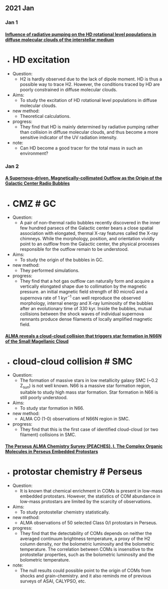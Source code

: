 ## 2021 Jan
### Jan 1
#### [Influence of radiative pumping on the HD rotational level populations in diffuse molecular clouds of the interstellar medium](https://arxiv.org/abs/2101.09342)
- # HD excitation
- Question: 
	- H2 is hardly observed due to the lack of dipole moment. HD is thus a possible way to trace H2. However, the conditions traced by HD are poorly constrained in diffuse molecular clouds.
- Aims: 
	- To study the excitation of HD rotational level populations in diffuse molecular clouds.
- new method: 
	- Theoretical calculations.
- progress: 
	- They find that HD is mainly determined by radiative pumping rather than collision in diffuse molecular clouds, and thus become a more sensitive indicator of the UV radiation intensity. 
- note:
	- Can HD become a good tracer for the total mass in such an environment? 


### Jan 2
#### [A Supernova-driven, Magnetically-collimated Outflow as the Origin of the Galactic Center Radio Bubbles](https://arxiv.org/abs/2101.10741)
-	# CMZ # GC
- Question: 
	- A pair of non-thermal radio bubbles recently discovered in the inner few hundred parsecs of the Galactic center bears a close spatial association with elongated, thermal X-ray features called the X-ray chimneys. While the morphology, position, and orientation vividly point to an outflow from the Galactic center, the physical processes responsible for the outflow remain to be understood.
- Aims: 
	- To study the origin of the bubbles in GC.
- new method: 
	- They performed simulations.
- progress: 
	- They find that a hot gas outflow can naturally form and acquire a vertically elongated shape due to collimation by the magnetic pressure. an initial magnetic field strength of 80 microG and a supernova rate of 1 kyr<sup>−1</sup> can well reproduce the observed morphology, internal energy and X-ray luminosity of the bubbles after an evolutionary time of 330 kyr. Inside the bubbles, mutual collisions between the shock waves of individual supernova remnants produce dense filaments of locally amplified magnetic field. 

#### [ALMA reveals a cloud-cloud collision that triggers star formation in N66N of the Small Magellanic Cloud](https://arxiv.org/abs/2101.10711)
-	# cloud-cloud collision # SMC
- Question: 
	- The formation of massive stars in low metallicity galaxy SMC (~0.2 Z<sub>sun</sub>) is not well known. N66 is a massive star formation region, suitable to study high mass star formation. Star formation in N66 is still poorly understood.
- Aims: 
	- To study star formation in N66.
- new method: 
	- ALMA CO (1-0) observations of N66N region in SMC.
- progress: 
	- They find that this is the first case of identified cloud-cloud (or two filament) collisions in SMC.

#### [The Perseus ALMA Chemistry Survey (PEACHES). I. The Complex Organic Molecules in Perseus Embedded Protostars](https://arxiv.org/abs/2101.11009)
-	# protostar chemistry # Perseus
- Question: 
	- It is known that chemical enrichment in COMs is present in low-mass embedded protostars. However, the statistics of COM abundance in low-mass protostars are limited by the scarcity of observations. 
- Aims: 
	- To study protostellar chemistry statistically.
- new method: 
	- ALMA observations of 50 selected Class 0/I protostars in Perseus.
- progress: 
	- They find that the detectability of COMs depends on neither the averaged continuum brightness temperature, a proxy of the H2 column density, nor the bolometric luminosity and the bolometric temperature. The correlation between COMs is insensitive to the protostellar properties, such as the bolometric luminosity and the bolometric temperature. 
- note: 
	- The null results could possible point to the origin of COMs from shocks and grain-chemistry. and it also reminds me of previous surveys of ASAI, CALYPSO, etc.